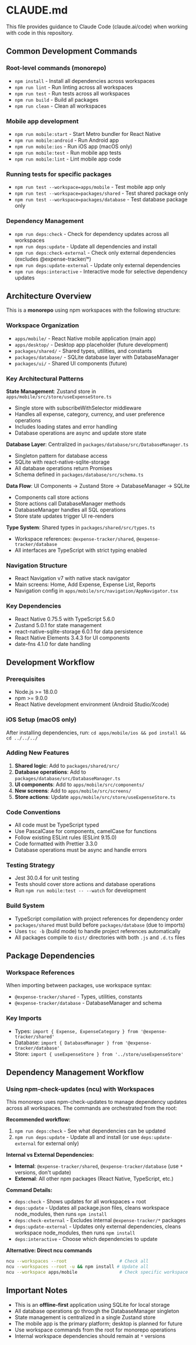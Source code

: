 # CLAUDE.md

This file provides guidance to Claude Code (claude.ai/code) when working with code in this repository.

## Common Development Commands

### Root-level commands (monorepo)

- `npm install` - Install all dependencies across workspaces
- `npm run lint` - Run linting across all workspaces
- `npm run test` - Run tests across all workspaces
- `npm run build` - Build all packages
- `npm run clean` - Clean all workspaces

### Mobile app development

- `npm run mobile:start` - Start Metro bundler for React Native
- `npm run mobile:android` - Run Android app
- `npm run mobile:ios` - Run iOS app (macOS only)
- `npm run mobile:test` - Run mobile app tests
- `npm run mobile:lint` - Lint mobile app code

### Running tests for specific packages

- `npm run test --workspace=apps/mobile` - Test mobile app only
- `npm run test --workspace=packages/shared` - Test shared package only
- `npm run test --workspace=packages/database` - Test database package only

### Dependency Management

- `npm run deps:check` - Check for dependency updates across all workspaces
- `npm run deps:update` - Update all dependencies and install
- `npm run deps:check-external` - Check only external dependencies (excludes @expense-tracker/*)
- `npm run deps:update-external` - Update only external dependencies
- `npm run deps:interactive` - Interactive mode for selective dependency updates

## Architecture Overview

This is a **monorepo** using npm workspaces with the following structure:

### Workspace Organization

- `apps/mobile/` - React Native mobile application (main app)
- `apps/desktop/` - Desktop app placeholder (future development)
- `packages/shared/` - Shared types, utilities, and constants
- `packages/database/` - SQLite database layer with DatabaseManager
- `packages/ui/` - Shared UI components (future)

### Key Architectural Patterns

**State Management**: Zustand store in `apps/mobile/src/store/useExpenseStore.ts`

- Single store with subscribeWithSelector middleware
- Handles all expense, category, currency, and user preference operations
- Includes loading states and error handling
- Database operations are async and update store state

**Database Layer**: Centralized in `packages/database/src/DatabaseManager.ts`

- Singleton pattern for database access
- SQLite with react-native-sqlite-storage
- All database operations return Promises
- Schema defined in `packages/database/src/schema.ts`

**Data Flow**: UI Components → Zustand Store → DatabaseManager → SQLite

- Components call store actions
- Store actions call DatabaseManager methods
- DatabaseManager handles all SQL operations
- Store state updates trigger UI re-renders

**Type System**: Shared types in `packages/shared/src/types.ts`

- Workspace references: `@expense-tracker/shared`, `@expense-tracker/database`
- All interfaces are TypeScript with strict typing enabled

### Navigation Structure

- React Navigation v7 with native stack navigator
- Main screens: Home, Add Expense, Expense List, Reports
- Navigation config in `apps/mobile/src/navigation/AppNavigator.tsx`

### Key Dependencies

- React Native 0.75.5 with TypeScript 5.6.0
- Zustand 5.0.1 for state management
- react-native-sqlite-storage 6.0.1 for data persistence
- React Native Elements 3.4.3 for UI components
- date-fns 4.1.0 for date handling

## Development Workflow

### Prerequisites

- Node.js >= 18.0.0
- npm >= 9.0.0
- React Native development environment (Android Studio/Xcode)

### iOS Setup (macOS only)

After installing dependencies, run: `cd apps/mobile/ios && pod install && cd ../../../`

### Adding New Features

1. **Shared logic**: Add to `packages/shared/src/`
2. **Database operations**: Add to `packages/database/src/DatabaseManager.ts`
3. **UI components**: Add to `apps/mobile/src/components/`
4. **New screens**: Add to `apps/mobile/src/screens/`
5. **Store actions**: Update `apps/mobile/src/store/useExpenseStore.ts`

### Code Conventions

- All code must be TypeScript typed
- Use PascalCase for components, camelCase for functions
- Follow existing ESLint rules (ESLint 9.15.0)
- Code formatted with Prettier 3.3.0
- Database operations must be async and handle errors

### Testing Strategy

- Jest 30.0.4 for unit testing
- Tests should cover store actions and database operations
- Run `npm run mobile:test -- --watch` for development

### Build System

- TypeScript compilation with project references for dependency order
- `packages/shared` must build before `packages/database` (due to imports)
- Uses `tsc -b` (build mode) to handle project references automatically
- All packages compile to `dist/` directories with both `.js` and `.d.ts` files

## Package Dependencies

### Workspace References

When importing between packages, use workspace syntax:

- `@expense-tracker/shared` - Types, utilities, constants
- `@expense-tracker/database` - DatabaseManager and schema

### Key Imports

- Types: `import { Expense, ExpenseCategory } from '@expense-tracker/shared'`
- Database: `import { DatabaseManager } from '@expense-tracker/database'`
- Store: `import { useExpenseStore } from '../store/useExpenseStore'`

## Dependency Management Workflow

### Using npm-check-updates (ncu) with Workspaces

This monorepo uses npm-check-updates to manage dependency updates across all workspaces. The commands are orchestrated from the root:

**Recommended workflow:**
1. `npm run deps:check` - See what dependencies can be updated
2. `npm run deps:update` - Update all and install (or use `deps:update-external` for external only)

**Internal vs External Dependencies:**
- **Internal**: `@expense-tracker/shared`, `@expense-tracker/database` (use `*` versions, don't update)
- **External**: All other npm packages (React Native, TypeScript, etc.)

**Command Details:**
- `deps:check` - Shows updates for all workspaces + root
- `deps:update` - Updates all package.json files, cleans workspace node_modules, then runs `npm install`
- `deps:check-external` - Excludes internal `@expense-tracker/*` packages
- `deps:update-external` - Updates only external dependencies, cleans workspace node_modules, then runs `npm install`
- `deps:interactive` - Choose which dependencies to update

**Alternative: Direct ncu commands**
```bash
ncu --workspaces --root                    # Check all
ncu --workspaces --root -u && npm install # Update all
ncu --workspace apps/mobile                # Check specific workspace
```

## Important Notes

- This is an **offline-first** application using SQLite for local storage
- All database operations go through the DatabaseManager singleton
- State management is centralized in a single Zustand store
- The mobile app is the primary platform; desktop is planned for future
- Use workspace commands from the root for monorepo operations
- Internal workspace dependencies should remain at `*` versions
